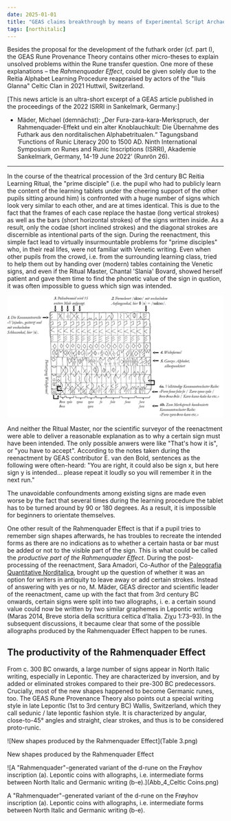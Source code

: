 ```yaml
---
date: 2025-01-01
title: "GEAS claims breakthrough by means of Experimental Script Archaeology, Part II: The emergence of 'runic' sign forms through the Rahmenquader Effect"
tags: [northitalic]
---
```

Besides the proposal for the development of the futhark order (cf. part I), the GEAS Rune Provenance Theory contains other micro-theses to explain unsolved problems within the Rune transfer question. One more of these explanations – the *Rahmenquader Effect*, could be given solely due to the Reitia Alphabet Learning Procedure reappraised by actors of the "Iluis Glanna" Celtic Clan in 2021 Huttwil, Switzerland.

[This news article is an ultra-short excerpt of a GEAS article published in the proceedings of the 2022 ISRRI in Sankelmark, Germany:]

* Mäder, Michael (demnächst): „Der Fura-zara-kara-Merkspruch, der Rahmenquader-Effekt und ein alter Knoblauchkult: Die Übernahme des Futhark aus den norditalischen Alphabetritualen.“ Tagungsband ’Functions of Runic Literacy 200 to 1500 AD. Ninth International Symposium on Runes and Runic Inscriptions (ISRRI), Akademie Sankelmark, Germany, 14-19 June 2022’ (Runrön 26).

---

In the course of the theatrical procession of the 3rd century BC Reitia Learning Ritual, the "prime disciple" (i.e. the pupil who had to publicly learn the content of the learning tablets under the cheering support of the other pupils sitting around him) is confronted with a huge number of signs which look very similar to each other, and are at times identical. This is due to the fact that the frames of each case replace the hastae (long vertical strokes) as well as the bars (short horizontal strokes) of the signs written inside. As a result, only the codae (short inclined strokes) and the diagonal strokes are discernible as intentional parts of the sign. During the reenactment, this simple fact lead to virtually insurmountable problems for "prime disciples" who, in their real lifes, were not familiar with Venetic writing. Even when other pupils from the crowd, i.e. from the surrounding learning class, tried to help them out by handing over (modern) tables containing the Venetic signs, and even if the Ritual Master, Chantal 'Slania' Bovard, showed herself patient and gave them time to find the phonetic value of the sign in qustion, it was often impossible to guess which sign was intended. 

![The six learning steps of the Venetic Alphabet ritual. According to Lejeune (1971), the Fura-Funa-Fula-Fu row that lists all the consonant clusters that do not undergo syllable punctuation, was the last and the hardest to learn](Abb_1_NEU.png)

And neither the Ritual Master, nor the scientific surveyor of the reenactment were able to deliver a reasonable explanation as to why a certain sign must have been intended. The only possible anwers were like "That's how it is", or "you have to accept". According to the notes taken during the reenactment by GEAS contributor E. van den Bold, sentences as the following were often-heard: "You are right, it could also be sign x, but here sign y is intended... please repeat it loudly so you will remember it in the next run."

The unavoidable confoundments among existing signs are made even worse by the fact that several times during the learning procedure the tablet has to be turned around by 90 or 180 degrees. As a result, it is impossible for beginners to orientate themselves.

One other result of the Rahmenquader Effect is that if a pupil tries to remember sign shapes afterwards, he has troubles to recreate the intended forms as there are no indications as to whether a certain hasta or bar must be added or not to the visible part of the sign. This is what could be called the *productive part of the Rahmenquader Effect*. During the post-processing of the reenactment, Sara Amadori, Co-Author of the [Paleografia Quantitative Norditalica](https://center-for-decipherment.ch/journal/), brought up the question of whether it was an option for writers in antiquity to leave away or add certain strokes. Instead of answering with yes or no, M. Mäder, GEAS director and scientific leader of the reenactment, came up with the fact that from 3rd century BC onwards, certain signs were split into two allographs, i. e. a certain sound value could now be written by two similar graphemes in Lepontic writing (Maras 2014, Breve storia della scrittura celtica d’Italia. Ziχu 1:73–93). In the subsequent discussions, it becaume clear that some of the possible allographs produced by the Rahmenquader Effect happen to be runes.

## The productivity of the Rahmenquader Effect

From c. 300 BC onwards, a large number of signs appear in North Italic writing, especially in Lepontic. They are characterized by inversion, and by added or eliminated strokes compared to their pre-300 BC predecessors. Crucially, most of the new shapes happened to become Germanic runes, too. The GEAS Rune Provenance Theory also points out a special writing style in late Lepontic (1st to 3rd century BC) Wallis, Switzerland, which they call sedunic / late lepontic fashion style. It is characterized by angular, close-to-45° angles and straight, clear strokes, and thus is to be considered proto-runic.

![New shapes produced by the Rahmenquader Effect](Table 3.png)

New shapes produced by the Rahmenquader Effect

![A "Rahmenquader"-generated variant of the d-rune on the Frøyhov inscription (a). Lepontic coins with allographs, i.e. intermediate forms between North Italic and Germanic writing (b-e).](Abb_4_Celtic Coins.png)

A "Rahmenquader"-generated variant of the d-rune on the Frøyhov inscription (a). Lepontic coins with allographs, i.e. intermediate forms between North Italic and Germanic writing (b-e).




